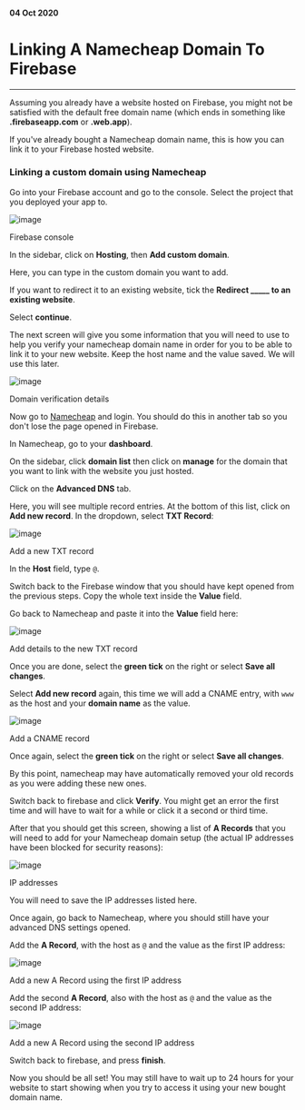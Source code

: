 #### 04 Oct 2020
# Linking A Namecheap Domain To Firebase
___

Assuming you already have a website hosted on Firebase, you might not be satisfied with the default free domain name (which ends in something like **.firebaseapp.com** or **.web.app**). 

<div class="pb-3"></div>

If you've already bought a Namecheap domain name, this is how you can link it to your Firebase hosted website.

<div class="pb-3"></div>

### **Linking a custom domain using Namecheap**

<div class="pb-3"></div>

Go into your Firebase account and go to the console. Select the project that you deployed your app to. 

<div class="pb-3"></div>

<!-- ----------- Image ----------- -->
<div class="image-container">
	<img src="./assets/blog/images/linkingANamecheapDomainToFirebase/1.jpg" loading="lazy" alt="image" class="image-full"/>
	<div class="image-description"><p>Firebase console</p></div>
</div>
<!-- ----------------------------- -->

<div class="pb-3"></div>

In the sidebar, click on **Hosting**, then **Add custom domain**. 

<div class="pb-3"></div>

Here, you can type in the custom domain you want to add. 

<div class="pb-3"></div>

If you want to redirect it to an existing website, tick the **Redirect _____ to an existing website**.

<div class="pb-3"></div>

Select **continue**.

<div class="pb-3"></div>

The next screen will give you some information that you will need to use to help you verify your namecheap domain name in order for you to be able to link it to your new website. Keep the host name and the value saved. We will use this later.

<div class="pb-3"></div>

<!-- ----------- Image ----------- -->
<div class="image-container">
	<img src="./assets/blog/images/linkingANamecheapDomainToFirebase/2.jpg" loading="lazy" alt="image" class="image-full"/>
	<div class="image-description"><p>Domain verification details</p></div>
</div>
<!-- ----------------------------- -->

<div class="pb-3"></div>

Now go to <a class="cyanLink" href="https://www.namecheap.com/">Namecheap</a> and login. You should do this in another tab so you don't lose the page opened in Firebase. 

<div class="pb-3"></div>

In Namecheap, go to your **dashboard**.

<div class="pb-3"></div>

On the sidebar, click **domain list** then click on **manage** for the domain that you want to link with the website you just hosted.

<div class="pb-3"></div>

Click on the **Advanced DNS** tab.

<div class="pb-3"></div>

Here, you will see multiple record entries. At the bottom of this list, click on **Add new record**. In the dropdown, select **TXT Record**:

<div class="pb-3"></div>

<!-- ----------- Image ----------- -->
<div class="image-container">
	<img src="./assets/blog/images/linkingANamecheapDomainToFirebase/3.jpg" loading="lazy" alt="image" class="image-full"/>
	<div class="image-description"><p>Add a new TXT record</p></div>
</div>
<!-- ----------------------------- -->

<div class="pb-3"></div>

In the **Host** field, type `@`. 

<div class="pb-3"></div>

Switch back to the Firebase window that you should have kept opened from the previous steps. Copy the whole text inside the **Value** field.

<div class="pb-3"></div>

Go back to Namecheap and paste it into the **Value** field here:

<div class="pb-3"></div>

<!-- ----------- Image ----------- -->
<div class="image-container">
	<img src="./assets/blog/images/linkingANamecheapDomainToFirebase/4.jpg" loading="lazy" alt="image" class="image-full"/>
	<div class="image-description"><p>Add details to the new TXT record</p></div>
</div>
<!-- ----------------------------- -->

<div class="pb-3"></div>

Once you are done, select the **green tick** on the right or select **Save all changes**.

<div class="pb-3"></div>

Select **Add new record** again, this time we will add a CNAME entry, with `www` as the host and your **domain name** as the value.

<div class="pb-3"></div>

<!-- ----------- Image ----------- -->
<div class="image-container">
	<img src="./assets/blog/images/linkingANamecheapDomainToFirebase/5.jpg" loading="lazy" alt="image" class="image-full"/>
	<div class="image-description"><p>Add a CNAME record</p></div>
</div>
<!-- ----------------------------- -->

<div class="pb-3"></div>

Once again, select the **green tick** on the right or select **Save all changes**.

<div class="pb-3"></div>

By this point, namecheap may have automatically removed your old records as you were adding these new ones.

<div class="pb-3"></div>

Switch back to firebase and click **Verify**. You might get an error the first time and will have to wait for a while or click it a second or third time.

<div class="pb-3"></div>

After that you should get this screen, showing a list of **A Records** that you will need to add for your Namecheap domain setup (the actual IP addresses have been blocked for security reasons):

<div class="pb-3"></div>

<!-- ----------- Image ----------- -->
<div class="image-container">
	<img src="./assets/blog/images/linkingANamecheapDomainToFirebase/6.jpg" loading="lazy" alt="image" class="image-full"/>
	<div class="image-description"><p>IP addresses</p></div>
</div>
<!-- ----------------------------- -->

<div class="pb-3"></div>

You will need to save the IP addresses listed here.

<div class="pb-3"></div>

Once again, go back to Namecheap, where you should still have your advanced DNS settings opened.

<div class="pb-3"></div>

Add the **A Record**, with the host as `@` and the value as the first IP address:

<div class="pb-3"></div>

<!-- ----------- Image ----------- -->
<div class="image-container">
	<img src="./assets/blog/images/linkingANamecheapDomainToFirebase/7.jpg" loading="lazy" alt="image" class="image-full"/>
	<div class="image-description"><p>Add a new A Record using the first IP address</p></div>
</div>
<!-- ----------------------------- -->

<div class="pb-3"></div>

Add the second **A Record**, also with the host as `@` and the value as the second IP address:

<div class="pb-3"></div>

<!-- ----------- Image ----------- -->
<div class="image-container">
	<img src="./assets/blog/images/linkingANamecheapDomainToFirebase/8.jpg" loading="lazy" alt="image" class="image-full"/>
	<div class="image-description"><p>Add a new A Record using the second IP address</p></div>
</div>
<!-- ----------------------------- -->

<div class="pb-3"></div>

Switch back to firebase, and press **finish**.

<div class="pb-3"></div>

Now you should be all set! You may still have to wait up to 24 hours for your website to start showing when you try to access it using your new bought domain name.

<div class="pb-3"></div>
